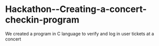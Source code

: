 # Hackathon--Creating-a-concert-checkin-program
We created a program in C language to verify and log in user tickets at a concert

